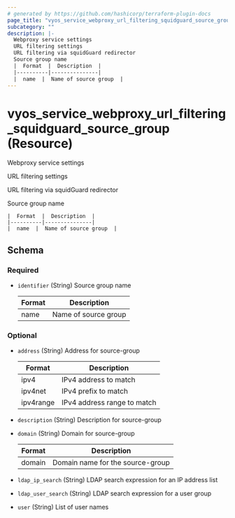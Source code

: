 ```yaml
---
# generated by https://github.com/hashicorp/terraform-plugin-docs
page_title: "vyos_service_webproxy_url_filtering_squidguard_source_group Resource - vyos"
subcategory: ""
description: |-
  Webproxy service settings
  URL filtering settings
  URL filtering via squidGuard redirector
  Source group name
  |  Format  |  Description  |
  |----------|---------------|
  |  name  |  Name of source group  |
---
```


# vyos_service_webproxy_url_filtering_squidguard_source_group (Resource)

Webproxy service settings

URL filtering settings

URL filtering via squidGuard redirector

Source group name

    |  Format  |  Description  |
    |----------|---------------|
    |  name  |  Name of source group  |



<!-- schema generated by tfplugindocs -->
## Schema

### Required

- `identifier` (String) Source group name

    |  Format  |  Description  |
    |----------|---------------|
    |  name  |  Name of source group  |

### Optional

- `address` (String) Address for source-group

    |  Format  |  Description  |
    |----------|---------------|
    |  ipv4  |  IPv4 address to match  |
    |  ipv4net  |  IPv4 prefix to match  |
    |  ipv4range  |  IPv4 address range to match  |
- `description` (String) Description for source-group
- `domain` (String) Domain for source-group

    |  Format  |  Description  |
    |----------|---------------|
    |  domain  |  Domain name for the source-group  |
- `ldap_ip_search` (String) LDAP search expression for an IP address list
- `ldap_user_search` (String) LDAP search expression for a user group
- `user` (String) List of user names
